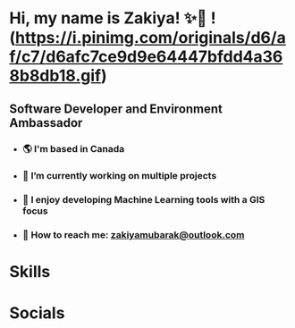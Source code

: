 # Hi, my name is Zakiya! ✨🌙  !(https://i.pinimg.com/originals/d6/af/c7/d6afc7ce9d9e64447bfdd4a368b8db18.gif)

## Software Developer and Environment Ambassador
  - ### 🌎 I'm based in Canada
  - ### 🔨 I’m currently working on multiple projects
  - ### 🌴 I enjoy developing Machine Learning tools with a GIS focus
  - ### 📩 How to reach me: zakiyamubarak@outlook.com
# Skills

# Socials
